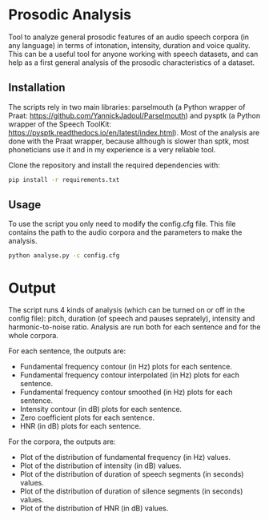 # Prosodic Analysis

Tool to analyze general prosodic features of an audio speech corpora (in any language) in terms of intonation, intensity, duration and voice quality. 
This can be a useful tool for anyone working with speech datasets, and can help as a first general analysis of the prosodic characteristics of a dataset.

## Installation

The scripts rely in two main libraries: parselmouth (a Python wrapper of Praat: https://github.com/YannickJadoul/Parselmouth) and pysptk (a Python wrapper of the Speech ToolKit: https://pysptk.readthedocs.io/en/latest/index.html). Most of the analysis are done with the Praat wrapper, because although is slower than sptk, most phoneticians use it and in my experience is a very reliable tool.

Clone the repository and install the required dependencies with:

```bash
pip install -r requirements.txt
```


## Usage

To use the script you only need to modify the config.cfg file. This file contains the path to the audio corpora and the parameters to make the analysis.

```bash
python analyse.py -c config.cfg
```

# Output

The script runs 4 kinds of analysis (which can be turned on or off in the config file): pitch, duration (of speech and pauses seprately), intensity and harmonic-to-noise ratio.
Analysis are run both for each sentence and for the whole corpora.

For each sentence, the outputs are:
- Fundamental frequency contour (in Hz) plots for each sentence.
- Fundamental frequency contour interpolated (in Hz) plots for each sentence.
- Fundamental frequency contour smoothed (in Hz) plots for each sentence.
- Intensity contour (in dB) plots for each sentence.
- Zero coefficient plots for each sentence.
- HNR (in dB) plots for each sentence.

For the corpora, the outputs are:
- Plot of the distribution of fundamental frequency (in Hz) values.
- Plot of the distribution of intensity (in dB) values.
- Plot of the distribution of duration of speech segments (in seconds) values.
- Plot of the distribution of duration of silence segments (in seconds) values.
- Plot of the distribution of HNR (in dB) values.


